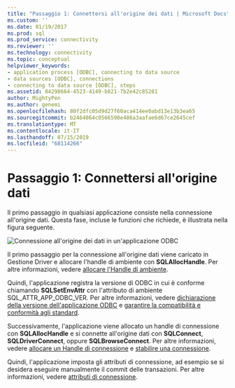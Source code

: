 ```yaml
---
title: "Passaggio 1: Connettersi all'origine dei dati | Microsoft Docs"
ms.custom: ''
ms.date: 01/19/2017
ms.prod: sql
ms.prod_service: connectivity
ms.reviewer: ''
ms.technology: connectivity
ms.topic: conceptual
helpviewer_keywords:
- application process [ODBC], connecting to data source
- data sources [ODBC], connections
- connecting to data source [ODBC], steps
ms.assetid: 84298664-4523-4149-b821-7b2e42c85281
author: MightyPen
ms.author: genemi
ms.openlocfilehash: 80f2dfc05d9d27f60aca414ee0abd13e13b3ea65
ms.sourcegitcommit: b2464064c0566590e486a3aafae6d67ce2645cef
ms.translationtype: MT
ms.contentlocale: it-IT
ms.lasthandoff: 07/15/2019
ms.locfileid: "68114266"
---
```

# <a name="step-1-connect-to-the-data-source"></a>Passaggio 1: Connettersi all'origine dati
Il primo passaggio in qualsiasi applicazione consiste nella connessione all'origine dati. Questa fase, incluse le funzioni che richiede, è illustrata nella figura seguente.  
  
 ![Connessione all'origine dei dati in un'applicazione ODBC](../../../odbc/reference/develop-app/media/pr11.gif "pr11")  
  
 Il primo passaggio per la connessione all'origine dati viene caricato in Gestione Driver e allocare l'handle di ambiente con **SQLAllocHandle**. Per altre informazioni, vedere [allocare l'Handle di ambiente](../../../odbc/reference/develop-app/allocating-the-environment-handle.md).  
  
 Quindi, l'applicazione registra la versione di ODBC in cui è conforme chiamando **SQLSetEnvAttr** con l'attributo di ambiente SQL_ATTR_APP_ODBC_VER. Per altre informazioni, vedere [dichiarazione della versione dell'applicazione ODBC](../../../odbc/reference/develop-app/declaring-the-application-s-odbc-version.md) e [garantire la compatibilità e conformità agli standard](../../../odbc/reference/develop-app/backward-compatibility-and-standards-compliance.md).  
  
 Successivamente, l'applicazione viene allocato un handle di connessione con **SQLAllocHandle** e si connette all'origine dati con **SQLConnect**, **SQLDriverConnect**, oppure **SQLBrowseConnect**. Per altre informazioni, vedere [allocare un Handle di connessione](../../../odbc/reference/develop-app/allocating-a-connection-handle-odbc.md) e [stabilire una connessione](../../../odbc/reference/develop-app/establishing-a-connection.md).  
  
 Quindi, l'applicazione imposta gli attributi di connessione, ad esempio se si desidera eseguire manualmente il commit delle transazioni. Per altre informazioni, vedere [attributi di connessione](../../../odbc/reference/develop-app/connection-attributes.md).
